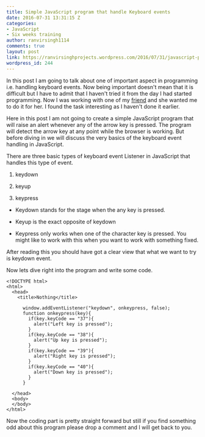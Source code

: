 ```yaml
---
title: Simple JavaScript program that handle Keyboard events
date: 2016-07-31 13:31:15 Z
categories:
- JavaScript
- Six weeks training
author: ranvirsingh1114
comments: true
layout: post
link: https://ranvirsinghprojects.wordpress.com/2016/07/31/javascript-program-that-handle-arrow-keyboard-events/
wordpress_id: 244
---
```


In this post I am going to talk about one of important aspect in programming i.e. handling keyboard events. Now being important doesn't mean that it is difficult but I have to admit that I haven't tried it from the day I had started programming. Now I was working with one of my [friend](http://amisha2016.wordpress.com) and she wanted me to do it for her. I found the task interesting as I haven't done it earlier.

Here in this post I am not going to create a simple JavaScript program that will raise an alert whenever any of the arrow key is pressed. The program will detect the arrow key at any point while the browser is working. But before diving in we will discuss the very basics of the keyboard event handling in JavaScript.

There are three basic types of keyboard event Listener in JavaScript that handles this type of event.



 	
  1. keydown

 	
  2. keyup

 	
  3. keypress



 	
  * Keydown stands for the stage when the any key is pressed.

 	
  * Keyup is the exact opposite of keydown

 	
  * Keypress only works when one of the character key is pressed. You might like to work with this when you want to work with something fixed.


After reading this you should have got a clear view that what we want to try is keydown event.

Now lets dive right into the program and write some code.

    
    <!DOCTYPE html>
    <html>
      <head>
        <title>Nothing</title>
        
          window.addEventListener("keydown", onkeypress, false);
          function onkeypress(key){
            if(key.keyCode == "37"){
              alert("Left key is pressed");
            }
            if(key.keyCode == "38"){
              alert("Up key is pressed");
            }
            if(key.keyCode == "39"){
              alert("Right key is pressed");
            }
            if(key.keyCode == "40"){
              alert("Down key is pressed");
            }
          }
        
      </head>
      <body>
      </body>
    </html>


Now the coding part is pretty straight forward but still if you find something odd about this program please drop a comment and I will get back to you.
